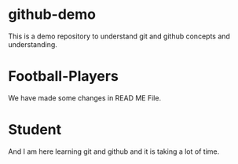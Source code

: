# github-demo
This is a demo repository to understand git and github concepts and understanding. 

# Football-Players
We have made some changes in READ ME File. 

# Student
And I am here learning git and github and it is taking a lot of time. 
